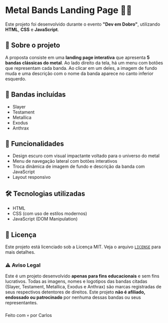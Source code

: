 # Metal Bands Landing Page 🎸🔥

Este projeto foi desenvolvido durante o evento **"Dev em Dobro"**, utilizando **HTML**, **CSS** e **JavaScript**.

## 🧠 Sobre o projeto

A proposta consiste em uma **landing page interativa** que apresenta **5 bandas clássicas do metal**. Ao lado direito da tela, há um menu com botões que representam cada banda. Ao clicar em um deles, a imagem de fundo muda e uma descrição com o nome da banda aparece no canto inferior esquerdo.

## 🤘 Bandas incluídas
- Slayer
- Testament
- Metallica
- Exodus
- Anthrax

## 🎯 Funcionalidades

- Design escuro com visual impactante voltado para o universo do metal
- Menu de navegação lateral com botões interativos
- Troca dinâmica de imagem de fundo e descrição da banda com JavaScript
- Layout responsivo

## 🛠️ Tecnologias utilizadas

- HTML
- CSS (com uso de estilos modernos)
- JavaScript (DOM Manipulation)

## 📄 Licença

Este projeto está licenciado sob a Licença MIT. Veja o arquivo [`LICENSE`](./LICENSE) para mais detalhes.

### ⚠️ Aviso Legal

Este é um projeto desenvolvido **apenas para fins educacionais** e sem fins lucrativos. Todas as imagens, nomes e logotipos das bandas citadas (Slayer, Testament, Metallica, Exodus e Anthrax) são marcas registradas de seus respectivos detentores de direitos. Este projeto **não é afiliado, endossado ou patrocinado** por nenhuma dessas bandas ou seus representantes.

###

Feito com 💀 por Carlos

